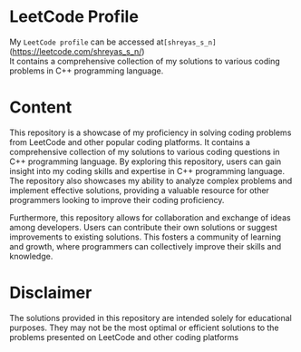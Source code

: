# LeetCode Profile

My ```LeetCode profile``` can be accessed at``` [shreyas_s_n] ```(https://leetcode.com/shreyas_s_n/)  
It contains a comprehensive collection of my solutions to various coding problems in C++ programming language.

# Content

This repository is a showcase of my proficiency in solving coding problems from LeetCode and other popular coding platforms. It contains a comprehensive collection of my solutions to various coding questions in C++ programming language. By exploring this repository, users can gain insight into my coding skills and expertise in C++ programming language. The repository also showcases my ability to analyze complex problems and implement effective solutions, providing a valuable resource for other programmers looking to improve their coding proficiency. 

Furthermore, this repository allows for collaboration and exchange of ideas among developers. Users can contribute their own solutions or suggest improvements to existing solutions. This fosters a community of learning and growth, where programmers can collectively improve their skills and knowledge.

# Disclaimer
The solutions provided in this repository are intended solely for educational purposes. They may not be the most optimal or efficient solutions to the problems presented on LeetCode and other coding platforms
